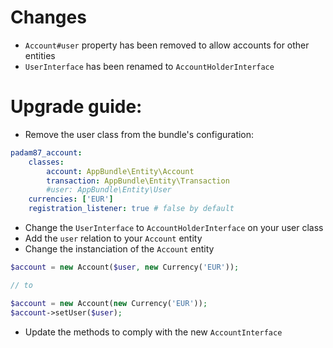 # Changes
- `Account#user` property has been removed to allow accounts for other entities
- `UserInterface` has been renamed to `AccountHolderInterface`

# Upgrade guide:
- Remove the user class from the bundle's configuration:

```yaml
padam87_account:
    classes:
        account: AppBundle\Entity\Account
        transaction: AppBundle\Entity\Transaction
        #user: AppBundle\Entity\User
    currencies: ['EUR']
    registration_listener: true # false by default
```

- Change the `UserInterface` to `AccountHolderInterface` on your user class
- Add the `user` relation to your `Account` entity
- Change the instanciation of the `Account` entity
```php
$account = new Account($user, new Currency('EUR'));

// to

$account = new Account(new Currency('EUR'));
$account->setUser($user);
```
- Update the methods to comply with the new `AccountInterface`
